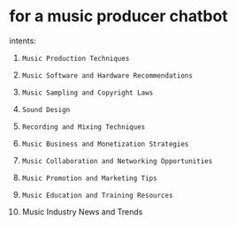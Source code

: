 
# for a music producer chatbot

intents:
1.     Music Production Techniques
2.     Music Software and Hardware Recommendations
3.     Music Sampling and Copyright Laws
4.     Sound Design
5.     Recording and Mixing Techniques
6.     Music Business and Monetization Strategies
7.     Music Collaboration and Networking Opportunities
8.     Music Promotion and Marketing Tips
9.     Music Education and Training Resources
10.    Music Industry News and Trends